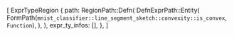 [
    ExprTypeRegion {
        path: RegionPath::Defn(
            DefnExprPath::Entity(
                FormPath(`mnist_classifier::line_segment_sketch::convexity::is_convex`, `Function`),
            ),
        ),
        expr_ty_infos: [],
    },
]